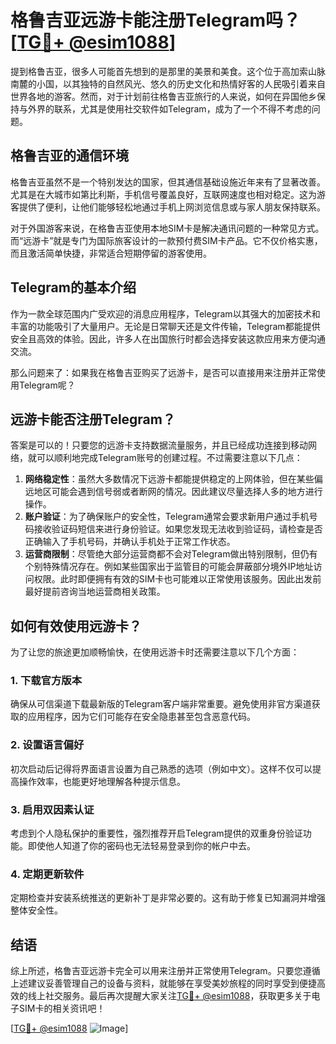# 格鲁吉亚远游卡能注册Telegram吗？[[TG💪+ @esim1088](https://t.me/s/esim1088)]

提到格鲁吉亚，很多人可能首先想到的是那里的美景和美食。这个位于高加索山脉南麓的小国，以其独特的自然风光、悠久的历史文化和热情好客的人民吸引着来自世界各地的游客。然而，对于计划前往格鲁吉亚旅行的人来说，如何在异国他乡保持与外界的联系，尤其是使用社交软件如Telegram，成为了一个不得不考虑的问题。

## 格鲁吉亚的通信环境

格鲁吉亚虽然不是一个特别发达的国家，但其通信基础设施近年来有了显著改善。尤其是在大城市如第比利斯，手机信号覆盖良好，互联网速度也相对稳定。这为游客提供了便利，让他们能够轻松地通过手机上网浏览信息或与家人朋友保持联系。

对于外国游客来说，在格鲁吉亚使用本地SIM卡是解决通讯问题的一种常见方式。而“远游卡”就是专门为国际旅客设计的一款预付费SIM卡产品。它不仅价格实惠，而且激活简单快捷，非常适合短期停留的游客使用。

## Telegram的基本介绍

作为一款全球范围内广受欢迎的消息应用程序，Telegram以其强大的加密技术和丰富的功能吸引了大量用户。无论是日常聊天还是文件传输，Telegram都能提供安全且高效的体验。因此，许多人在出国旅行时都会选择安装这款应用来方便沟通交流。

那么问题来了：如果我在格鲁吉亚购买了远游卡，是否可以直接用来注册并正常使用Telegram呢？

## 远游卡能否注册Telegram？

答案是可以的！只要您的远游卡支持数据流量服务，并且已经成功连接到移动网络，就可以顺利地完成Telegram账号的创建过程。不过需要注意以下几点：

1. **网络稳定性**：虽然大多数情况下远游卡都能提供稳定的上网体验，但在某些偏远地区可能会遇到信号弱或者断网的情况。因此建议尽量选择人多的地方进行操作。
2. **账户验证**：为了确保账户的安全性，Telegram通常会要求新用户通过手机号码接收验证码短信来进行身份验证。如果您发现无法收到验证码，请检查是否正确输入了手机号码，并确认手机处于正常工作状态。
3. **运营商限制**：尽管绝大部分运营商都不会对Telegram做出特别限制，但仍有个别特殊情况存在。例如某些国家出于监管目的可能会屏蔽部分境外IP地址访问权限。此时即便拥有有效的SIM卡也可能难以正常使用该服务。因此出发前最好提前咨询当地运营商相关政策。

## 如何有效使用远游卡？

为了让您的旅途更加顺畅愉快，在使用远游卡时还需要注意以下几个方面：

### 1. 下载官方版本
确保从可信渠道下载最新版的Telegram客户端非常重要。避免使用非官方渠道获取的应用程序，因为它们可能存在安全隐患甚至包含恶意代码。

### 2. 设置语言偏好
初次启动后记得将界面语言设置为自己熟悉的选项（例如中文）。这样不仅可以提高操作效率，也能更好地理解各种提示信息。

### 3. 启用双因素认证
考虑到个人隐私保护的重要性，强烈推荐开启Telegram提供的双重身份验证功能。即使他人知道了你的密码也无法轻易登录到你的帐户中去。

### 4. 定期更新软件
定期检查并安装系统推送的更新补丁是非常必要的。这有助于修复已知漏洞并增强整体安全性。

## 结语

综上所述，格鲁吉亚远游卡完全可以用来注册并正常使用Telegram。只要您遵循上述建议妥善管理自己的设备与资料，就能够在享受美妙旅程的同时享受到便捷高效的线上社交服务。最后再次提醒大家关注[TG💪+ @esim1088](https://t.me/s/esim1088)，获取更多关于电子SIM卡的相关资讯吧！

[[TG💪+ @esim1088](https://t.me/s/esim1088) ![Image](https://i.postimg.cc/4NQfJmqS/Snipaste-2025-05-13-00-14-12.png)]